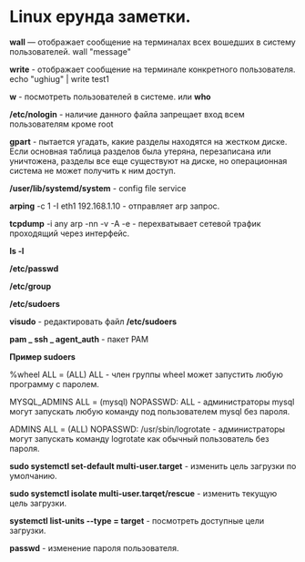 # Linux ерунда заметки.

**wall** —  отображает сообщение на терминалах всех вошедших в систему пользователей. wall "message"

**write** - отображает сообщение на терминале конкретного пользователя.  echo "ughiug" | write test1

**w** - посмотреть пользователей в системе. или **who**

**/etc/nologin** - наличие данного файла запрещает вход всем пользователям кроме root

**gpart** - пытается угадать, какие разделы находятся на жестком диске. Если основная таблица разделов 
 была утеряна, перезаписана или уничтожена, разделы все еще существуют на диске, но 
 операционная система не может получить к ним доступ.

**/user/lib/systemd/system** - config file service

**arping** -c 1 -I eth1 192.168.1.10 - отправляет arp запрос.

**tcpdump** -i any arp -nn -v -A -e - перехватывает сетевой трафик проходящий через интерфейс.

**ls -l**

**/etc/passwd**

**/etc/group**

**/etc/sudoers** 

**visudo** - редактировать файл **/etc/sudoers**

**pam _ ssh _ agent_auth** - пакет PAM 

**Пример sudoers**

%wheel ALL = (ALL) ALL - член группы wheel может запустить любую программу с паролем.

MYSQL_ADMINS ALL = (mysql) NOPASSWD: ALL - администраторы mysql могут запускать любую команду под пользователем mysql без пароля.

ADMINS ALL =  (ALL) NOPASSWD: /usr/sbin/logrotate - администраторы могут запускать команду logrotate как обычный пользователь без пароля.


**sudo systemctl set-default multi-user.target** - изменить цель загрузки по умолчанию.

**sudo systemctl isolate multi-user.tarqet/rescue** - изменить текущую цель загрузки.

**systemctl list-units --type = target** - посмотреть доступные цели загрузки.

**passwd** - изменение пароля пользователя.





